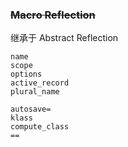 ### ~~Macro Reflection~~

继承于 Abstract Reflection

```
name
scope
options
active_record
plural_name

autosave=
klass
compute_class
==
```
